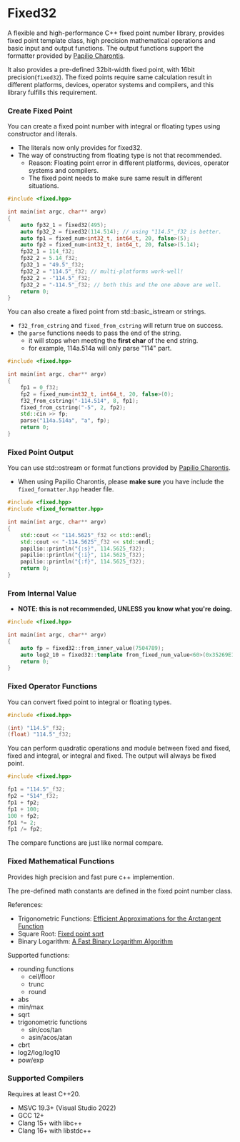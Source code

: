 # Fixed32

A flexible and high-performance C++ fixed point number library, provides fixed point template class, high precision mathematical operations and basic input and output functions.
The output functions support the formatter provided by [Papilio Charontis](https://github.com/HenryAWE/PapilioCharontis).

It also provides a pre-defined 32bit-width fixed point, with 16bit precision(```fixed32```).
The fixed points require same calculation result in different platforms, devices, operator systems and compilers, and this library fulfills this requirement.


### Create Fixed Point

You can create a fixed point number with integral or floating types using constructor and literals.

- The literals now only provides for fixed32.
- The way of constructing from floating type is not that recommended.
    - Reason: Floating point error in different platforms, devices, operator systems and compilers.
    - The fixed point needs to make sure same result in different situations.
```c++
#include <fixed.hpp>

int main(int argc, char** argv)
{
    auto fp32_1 = fixed32(495);
    auto fp32_2 = fixed32(114.514); // using "114.5"_f32 is better.
    auto fp1 = fixed_num<int32_t, int64_t, 20, false>(5);
    auto fp2 = fixed_num<int32_t, int64_t, 20, false>(5.14);
    fp32_1 = 114_f32;
    fp32_2 = 5.14_f32;
    fp32_1 = "49.5"_f32;
    fp32_2 = "114.5"_f32; // multi-platforms work-well!
    fp32_2 = -"114.5"_f32;
    fp32_2 = "-114.5"_f32; // both this and the one above are well.
    return 0;
}
```

You can also create a fixed point from std::basic_istream or strings.

- ```f32_from_cstring``` and ```fixed_from_cstring``` will return true on success.
- the ```parse``` functions needs to pass the end of the string.
    - it will stops when meeting the **first char** of the end string.
    - for example, 114a.514a will only parse "114" part.

```c++
#include <fixed.hpp>

int main(int argc, char** argv)
{
    fp1 = 0_f32;
    fp2 = fixed_num<int32_t, int64_t, 20, false>(0);
    f32_from_cstring("-114.514", 8, fp1);
    fixed_from_cstring("-5", 2, fp2);
    std::cin >> fp;
    parse("114a.514a", "a", fp);
    return 0;
}
```

### Fixed Point Output

You can use std::ostream or format functions provided by [Papilio Charontis](https://github.com/HenryAWE/PapilioCharontis).

- When using Papilio Charontis, please **make sure** you have include the ```fixed_formatter.hpp``` header file.


```c++
#include <fixed.hpp>
#include <fixed_formatter.hpp>

int main(int argc, char** argv)
{
    std::cout << "114.5625"_f32 << std::endl;
    std::cout << "-114.5625"_f32 << std::endl;
    papilio::println("{:s}", 114.5625_f32);
    papilio::println("{:i}", 114.5625_f32);
    papilio::println("{:f}", 114.5625_f32);
    return 0;
}
```

### From Internal Value

- **NOTE: this is not recommended, UNLESS you know what you're doing.**

```c++
#include <fixed.hpp>

int main(int argc, char** argv)
{
    auto fp = fixed32::from_inner_value(7504789);
    auto log2_10 = fixed32::template from_fixed_num_value<60>(0x35269E12F346E200ll);
    return 0;
}
```

### Fixed Operator Functions

You can convert fixed point to integral or floating types.

```c++
#include <fixed.hpp>

(int) "114.5"_f32;
(float) "114.5"_f32;
```

You can perform quadratic operations and module between fixed and fixed, fixed and integral, or integral and fixed.
The output will always be fixed point.

```c++
#include <fixed.hpp>

fp1 = "114.5"_f32;
fp2 = "514"_f32;
fp1 + fp2;
fp1 + 100;
100 + fp2;
fp1 *= 2;
fp1 /= fp2;
```

The compare functions are just like normal compare.

### Fixed Mathematical Functions

Provides high precision and fast pure c++ implemention.

The pre-defined math constants are defined in the fixed point number class.

References:
- Trigonometric Functions: [Efficient Approximations for the Arctangent Function](https://ieeexplore.ieee.org/document/1628884)
- Square Root: [Fixed point sqrt](https://groups.google.com/g/comp.lang.c/c/IpwKbw0MAxw)
- Binary Logarithm: [A Fast Binary Logarithm Algorithm](http://www.claysturner.com/dsp/BinaryLogarithm.pdf)

Supported functions:
- rounding functions
    - ceil/floor
    - trunc
    - round
- abs
- min/max
- sqrt
- trigonometric functions
    - sin/cos/tan
    - asin/acos/atan
- cbrt
- log2/log/log10
- pow/exp

### Supported Compilers

Requires at least C++20.

- MSVC 19.3+ (Visual Studio 2022)
- GCC 12+
- Clang 15+ with libc++
- Clang 16+ with libstdc++
